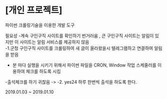 [개인 프로젝트]
==============
파이썬 크롤링기술을 이용한 개발 도구 

필요성 
-계속 구인구직 사이트를 확인하기 번거러움 , 큰 구인구직 사이트는 알림이 있지만 이 사이트는 알림 서비스를 제공하지 않음  
 -1.군청 구인구직 사이트를 크롤링하여 새 글이 올라왔을시 텔레그램하고 연결하여 알림을 받음 
  - 분 마다 실행을 시키기 위해서 파이썬 파일을 CRON, Window 작업 스케줄러를 이용하여 체크를 하도록 시킴 

-출석체크를 하기 귀찮음 -> 
 -2. yes24 하루 한번씩 출석을 하도록 한다.

2019.01.03 ~ 2019.01.10




